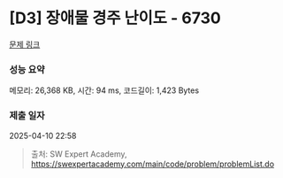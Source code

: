 # [D3] 장애물 경주 난이도 - 6730 

[문제 링크](https://swexpertacademy.com/main/code/problem/problemDetail.do?contestProbId=AWefy5x65PoDFAUh) 

### 성능 요약

메모리: 26,368 KB, 시간: 94 ms, 코드길이: 1,423 Bytes

### 제출 일자

2025-04-10 22:58



> 출처: SW Expert Academy, https://swexpertacademy.com/main/code/problem/problemList.do